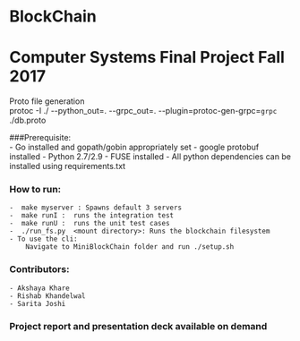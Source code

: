 # BlockChain
# Computer Systems Final Project Fall 2017

Proto file generation    
protoc -I ./ --python_out=. --grpc_out=. --plugin=protoc-gen-grpc=`grpc` ./db.proto

###Prerequisite:   
    - Go installed and gopath/gobin appropriately set
    - google protobuf installed
    - Python 2.7/2.9
    - FUSE installed
    - All python dependencies can be installed using requirements.txt
    

### How to run:
    -  make myserver : Spawns default 3 servers
    -  make runI :  runs the integration test
    -  make runU :  runs the unit test cases
    -  ./run_fs.py  <mount directory>: Runs the blockchain filesystem
    - To use the cli:
        Navigate to MiniBlockChain folder and run ./setup.sh

### Contributors:
    - Akshaya Khare
    - Rishab Khandelwal
    - Sarita Joshi

### Project report and presentation deck available on demand
    


